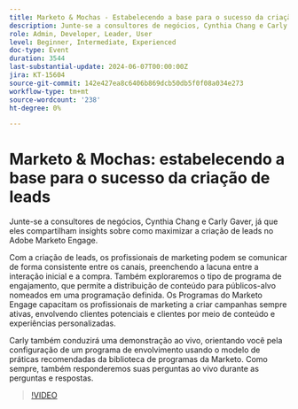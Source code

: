 ```yaml
---
title: Marketo & Mochas - Estabelecendo a base para o sucesso da criação de leads
description: Junte-se a consultores de negócios, Cynthia Chang e Carly Gaver, já que eles compartilham insights sobre como maximizar a criação de leads no Adobe Marketo Engage. Com a criação de leads, os profissionais de marketing podem se comunicar de forma consistente entre os canais, preenchendo a lacuna entre a interação inicial e a compra. Também exploraremos o tipo de programa de engajamento, que permite a distribuição de conteúdo para públicos-alvo nomeados em uma programação definida. Os Programas do Marketo Engage capacitam os profissionais de marketing a criar campanhas sempre ativas, envolvendo clientes potenciais e clientes por meio de conteúdo e experiências personalizadas. Carly também conduzirá uma demonstração ao vivo, orientando você pela configuração de um programa de envolvimento usando o modelo de práticas recomendadas da biblioteca de programas da Marketo. Como sempre, também responderemos suas perguntas ao vivo durante as perguntas e respostas.
role: Admin, Developer, Leader, User
level: Beginner, Intermediate, Experienced
doc-type: Event
duration: 3544
last-substantial-update: 2024-06-07T00:00:00Z
jira: KT-15604
source-git-commit: 142e427ea8c6406b869dcb50db5f0f08a034e273
workflow-type: tm+mt
source-wordcount: '238'
ht-degree: 0%

---
```



# Marketo &amp; Mochas: estabelecendo a base para o sucesso da criação de leads

Junte-se a consultores de negócios, Cynthia Chang e Carly Gaver, já que eles compartilham insights sobre como maximizar a criação de leads no Adobe Marketo Engage.

Com a criação de leads, os profissionais de marketing podem se comunicar de forma consistente entre os canais, preenchendo a lacuna entre a interação inicial e a compra. Também exploraremos o tipo de programa de engajamento, que permite a distribuição de conteúdo para públicos-alvo nomeados em uma programação definida. Os Programas do Marketo Engage capacitam os profissionais de marketing a criar campanhas sempre ativas, envolvendo clientes potenciais e clientes por meio de conteúdo e experiências personalizadas.

Carly também conduzirá uma demonstração ao vivo, orientando você pela configuração de um programa de envolvimento usando o modelo de práticas recomendadas da biblioteca de programas da Marketo. Como sempre, também responderemos suas perguntas ao vivo durante as perguntas e respostas.

>[!VIDEO](https://video.tv.adobe.com/v/3429436/?learn=on)
